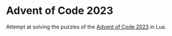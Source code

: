 # Advent of Code 2023

Attempt at solving the puzzles of the [Advent of Code 2023](https://adventofcode.com/2022) in Lua.
